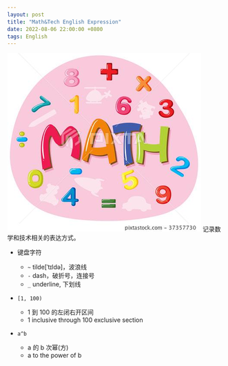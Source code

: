 ```yaml
---
layout: post
title: "Math&Tech English Expression"
date: 2022-08-06 22:00:00 +0800
tags: English
---
```


![Math](/assets/images/2022-07-06-English_Math_Tech_Expression_1.jpeg)
记录数学和技术相关的表达方式。

- 键盘字符

  - `~` tilde[ˈtɪldə]，波浪线
  - `-` dash，破折号，连接号
  - `_` underline, 下划线

- `[1, 100)`

  - 1 到 100 的左闭右开区间
  - 1 inclusive through 100 exclusive section

- `a^b`
  - a 的 b 次幂(方)
  - a to the power of b
